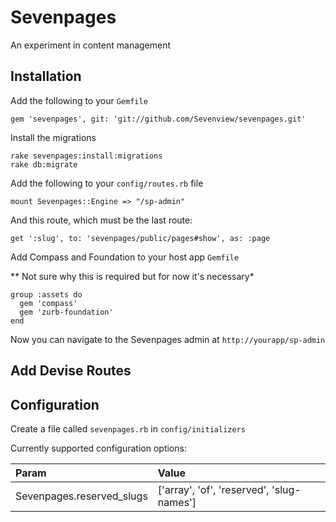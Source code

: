 Sevenpages
==========

An experiment in content management

Installation
------------

Add the following to your `Gemfile`

```
gem 'sevenpages', git: 'git://github.com/Sevenview/sevenpages.git'
```

Install the migrations

```
rake sevenpages:install:migrations
rake db:migrate
```

Add the following to your `config/routes.rb` file

```
mount Sevenpages::Engine => "/sp-admin"
```

And this route, which must be the last route:

```
get ':slug', to: 'sevenpages/public/pages#show', as: :page
```

Add Compass and Foundation to your host app `Gemfile`

** Not sure why this is required but for now it's necessary*

```
group :assets do
  gem 'compass'
  gem 'zurb-foundation'
end
```

Now you can navigate to the Sevenpages admin at `http://yourapp/sp-admin`

Add Devise Routes
-----------------


Configuration
-------------

Create a file called `sevenpages.rb` in `config/initializers`

Currently supported configuration options:

Param                      | Value
:--------------------------| :-----------------------------------------
Sevenpages.reserved_slugs  |['array', 'of', 'reserved', 'slug-names']
